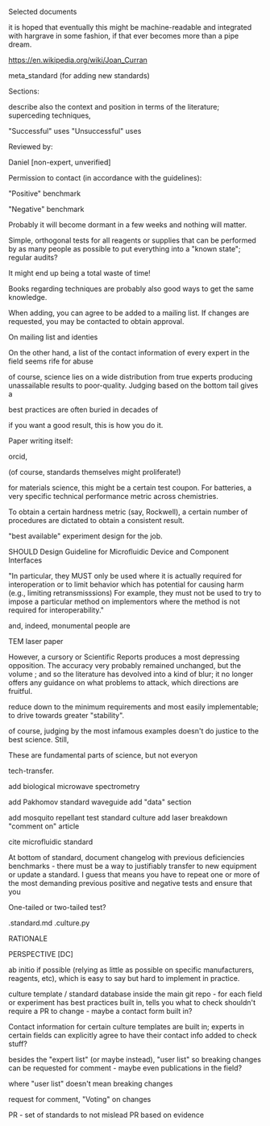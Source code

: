 

Selected documents

it is hoped that eventually this might be machine-readable and integrated with hargrave in some fashion, 
if that ever becomes more than a pipe dream.






https://en.wikipedia.org/wiki/Joan_Curran

meta_standard (for adding new standards)


Sections:


describe also the context and position in terms of the literature; superceding techniques,


"Successful" uses 
"Unsuccessful" uses 

Reviewed by:

Daniel [non-expert, unverified]

Permission to contact (in accordance with the guidelines): 


"Positive" benchmark

"Negative" benchmark

Probably it will become dormant in a few weeks and nothing will matter.

Simple, orthogonal tests for all reagents or supplies that can be performed by 
as many people as possible to put everything into a "known state";
regular audits?


It might end up being a total waste of time!


Books regarding techniques are probably also good ways to get the same knowledge.


When adding, you can agree to be added to a mailing list. If changes are requested, you 
may be contacted to obtain approval.



On mailing list and identies


On the other hand, a list of the contact information of every expert in the field seems 
 rife for abuse



of course, science lies on a wide distribution from true experts producing unassailable results
to poor-quality. Judging based on the bottom tail gives a 


best practices are often buried in decades of 

if you want a good result, this is how you do it.

Paper writing itself:

orcid, 

(of course, standards themselves might proliferate!)



for materials science, this might be a certain test coupon.
For batteries, a very specific technical performance metric across chemistries.


To obtain a certain hardness metric (say, Rockwell), a certain number of procedures are dictated to obtain 
a consistent result. 


"best available" experiment design for the job.

SHOULD Design Guideline for Microfluidic Device and
Component Interfaces




"In particular, they MUST only be used where it is
   actually required for interoperation or to limit behavior which has
   potential for causing harm (e.g., limiting retransmisssions)  For
   example, they must not be used to try to impose a particular method
   on implementors where the method is not required for
   interoperability."
   




 and, indeed, monumental people are 

TEM laser paper

However, a cursory or Scientific Reports produces a most depressing opposition.
The accuracy very probably remained unchanged, but the volume ; and so the literature has devolved into a kind of blur;
it no longer offers any guidance on what problems to attack, which directions are fruitful.

reduce down to the minimum requirements and most easily implementable; to drive towards
greater "stability".

of course, judging by the most infamous examples doesn't do justice to the best science.
Still, 




 
These are fundamental parts of science, but not everyon




tech-transfer.



add biological microwave spectrometry 

add Pakhomov standard waveguide
add "data" section

add mosquito repellant test standard culture
add laser breakdown "comment on" article

cite microfluidic standard

At bottom of standard, document changelog with previous deficiencies
benchmarks - there must be a way to justifiably transfer to new equipment or update a standard.
I guess that means you have to repeat one or more of the most demanding previous positive and negative
tests and ensure that you 



One-tailed or two-tailed test?


.standard.md
.culture.py

RATIONALE

PERSPECTIVE [DC]



ab initio if possible (relying as little as possible on specific manufacturers, reagents, etc),
 which is easy to say but hard to implement in practice.

 




culture template / standard database inside the main git repo - for each field or experiment
has best practices built in, tells you what to check
shouldn't require a PR to change - maybe a contact form built in?

Contact information for certain culture templates are built in; experts in certain fields can 
 explicitly agree to have their contact info added to check stuff?





besides the "expert list" (or maybe instead),
"user list" so breaking changes can be requested for comment - maybe even publications in the field?

where "user list" doesn't mean breaking changes

request for comment, "Voting" on changes


PR - set of standards to not mislead PR based on evidence